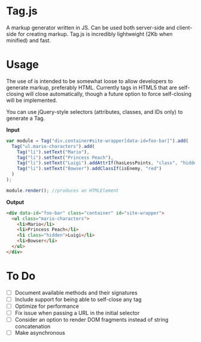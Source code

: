 Tag.js
=====
A markup generator written in JS. Can be used both server-side and client-side for creating markup. Tag.js is incredibly lightweight (2Kb when minified) and fast.

Usage
=====
The use of is intended to be somewhat loose to allow developers to generate markup, preferably HTML. Currently tags in HTML5 that are self-closing will close automatically, though a future option to force self-closing will be implemented. 

You can use jQuery-style selectors (attributes, classes, and IDs only) to generate a Tag.

<strong>Input</strong>
```javascript
var module = Tag("div.container#site-wrapper[data-id=foo-bar]").add(
  Tag("ul.mario-characters").add(
    Tag("li").setText("Mario"),
    Tag("li").setText("Princess Peach"),
    Tag("li").setText("Luigi").addAttrIf(hasLessPoints, "class", "hidden"),
    Tag("li").setText("Bowser").addClassIf(isEnemy, "red")
  )
);

module.render(); //produces an HTMLElement
```

<strong>Output</strong>
```html
<div data-id="foo-bar" class="container" id="site-wrapper">
  <ul class="mario-characters">
    <li>Mario</li>
    <li>Princess Peach</li>
    <li class="hidden">Luigi</li>
    <li>Bowser</li>
  </ul>
</div>
```

To Do
=====
- [ ] Document available methods and their signatures
- [ ] Include support for being able to self-close any tag
- [ ] Optimize for performance
- [ ] Fix issue when passing a URL in the initial selector
- [ ] Consider an option to render DOM fragments instead of string concatenation
- [ ] Make asynchronous

